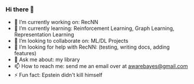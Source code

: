 ### Hi there 👋

- 🔭 I’m currently working on: RecNN
- 🌱 I’m currently learning: Reinforcement Learning, Graph Learning, Representation Learning
- 👯 I’m looking to collaborate on: ML/DL Projects
- 🤔 I’m looking for help with RecNN: (testing, writing docs, adding features)
- 💬 Ask me about: my library
- 📫 How to reach me: send me an email over at awarebayes@gmail.com
- ⚡ Fun fact: Epstein didn't kill himself
